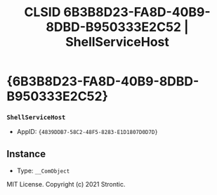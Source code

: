 ﻿---
title: "CLSID 6B3B8D23-FA8D-40B9-8DBD-B950333E2C52 | ShellServiceHost"
excerpt: What is COM-Object CLSID 6B3B8D23-FA8D-40B9-8DBD-B950333E2C52?
---

# {6B3B8D23-FA8D-40B9-8DBD-B950333E2C52}

### `ShellServiceHost`
* AppID: `{4839DDB7-58C2-48F5-8283-E1D1807D0D7D}`

## Instance

* Type: `__ComObject`

MIT License. Copyright (c) 2021 Strontic.


